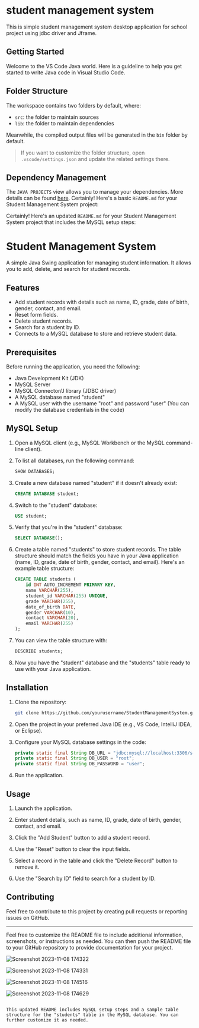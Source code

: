 
# student management system 

This is simple student management system desktop application for school project using jdbc driver and Jframe. 

## Getting Started

Welcome to the VS Code Java world. Here is a guideline to help you get started to write Java code in Visual Studio Code.

## Folder Structure

The workspace contains two folders by default, where:

- `src`: the folder to maintain sources
- `lib`: the folder to maintain dependencies

Meanwhile, the compiled output files will be generated in the `bin` folder by default.

> If you want to customize the folder structure, open `.vscode/settings.json` and update the related settings there.

## Dependency Management

The `JAVA PROJECTS` view allows you to manage your dependencies. More details can be found [here](https://github.com/microsoft/vscode-java-dependency#manage-dependencies).
Certainly! Here's a basic `README.md` for your Student Management System project:

Certainly! Here's an updated `README.md` for your Student Management System project that includes the MySQL setup steps:


# Student Management System

A simple Java Swing application for managing student information. It allows you to add, delete, and search for student records.

## Features

- Add student records with details such as name, ID, grade, date of birth, gender, contact, and email.
- Reset form fields.
- Delete student records.
- Search for a student by ID.
- Connects to a MySQL database to store and retrieve student data.

## Prerequisites

Before running the application, you need the following:

- Java Development Kit (JDK)
- MySQL Server
- MySQL Connector/J library (JDBC driver)
- A MySQL database named "student"
- A MySQL user with the username "root" and password "user" (You can modify the database credentials in the code)

## MySQL Setup

1. Open a MySQL client (e.g., MySQL Workbench or the MySQL command-line client).

2. To list all databases, run the following command:

   ```sql
   SHOW DATABASES;
   ```

3. Create a new database named "student" if it doesn't already exist:

   ```sql
   CREATE DATABASE student;
   ```

4. Switch to the "student" database:

   ```sql
   USE student;
   ```

5. Verify that you're in the "student" database:

   ```sql
   SELECT DATABASE();
   ```

6. Create a table named "students" to store student records. The table structure should match the fields you have in your Java application (name, ID, grade, date of birth, gender, contact, and email). Here's an example table structure:

   ```sql
   CREATE TABLE students (
       id INT AUTO_INCREMENT PRIMARY KEY,
       name VARCHAR(255),
       student_id VARCHAR(255) UNIQUE,
       grade VARCHAR(255),
       date_of_birth DATE,
       gender VARCHAR(10),
       contact VARCHAR(20),
       email VARCHAR(255)
   );
   ```

7. You can view the table structure with:

   ```sql
   DESCRIBE students;
   ```

8. Now you have the "student" database and the "students" table ready to use with your Java application.

## Installation

1. Clone the repository:

   ```bash
   git clone https://github.com/yourusername/StudentManagementSystem.git
   ```

2. Open the project in your preferred Java IDE (e.g., VS Code, IntelliJ IDEA, or Eclipse).

3. Configure your MySQL database settings in the code:

   ```java
   private static final String DB_URL = "jdbc:mysql://localhost:3306/student";
   private static final String DB_USER = "root";
   private static final String DB_PASSWORD = "user";
   ```

4. Run the application.

## Usage

1. Launch the application.

2. Enter student details, such as name, ID, grade, date of birth, gender, contact, and email.

3. Click the "Add Student" button to add a student record.

4. Use the "Reset" button to clear the input fields.

5. Select a record in the table and click the "Delete Record" button to remove it.

6. Use the "Search by ID" field to search for a student by ID.

## Contributing

Feel free to contribute to this project by creating pull requests or reporting issues on GitHub.

---

Feel free to customize the README file to include additional information, screenshots, or instructions as needed. You can then push the README file to your GitHub repository to provide documentation for your project.

![Screenshot 2023-11-08 174322](https://github.com/atharvmaske/student-management-system-/assets/132181444/b31b6e56-873b-4b09-8911-524944a7419b)

![Screenshot 2023-11-08 174331](https://github.com/atharvmaske/student-management-system-/assets/132181444/61198222-2876-423a-83b1-55f6b17ae764)

![Screenshot 2023-11-08 174516](https://github.com/atharvmaske/student-management-system-/assets/132181444/94919254-3418-42bf-9b29-c74f693b4dfa)

![Screenshot 2023-11-08 174629](https://github.com/atharvmaske/student-management-system-/assets/132181444/cb2dea5c-1fa6-4e0d-8477-f1a3fdf085cf)



```

This updated README includes MySQL setup steps and a sample table structure for the "students" table in the MySQL database. You can further customize it as needed.
